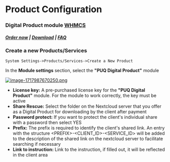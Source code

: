 # Product Configuration

### Digital Product module **[WHMCS](https://puqcloud.com/link.php?id=77)** 

#####  [Order now](https://puqcloud.com/index.php?rp=/store/whmcs-module-digital-product) | [Download](https://download.puqcloud.com/WHMCS/servers/PUQ_WHMCS-Digital-Product/) | [FAQ](https://faq.puqcloud.com/)

### Create a new Products/Services

```
System Settings->Products/Services->Create a New Product
```

In the **Module settings** section, select the **"PUQ Digital Product"** module

[![image-1717987670250.png](https://doc.puq.info/uploads/images/gallery/2024-06/scaled-1680-/image-1717987670250.png)](https://doc.puq.info/uploads/images/gallery/2024-06/image-1717987670250.png)

- **License key:** A pre-purchased license key for the **"PUQ Digital Product"** module. For the module to work correctly, the key must be active
- **Share Rescue:** Select the folder on the Nextcloud server that you offer as a Digital Product for downloading by the client after payment
- **Password protect:** If you want to protect the client's individual share with a password then select YES
- **Prefix:** The prefix is ​​required to identify the client's shared link. An entry with the structure &lt;PREFIX&gt;-&lt;CLIENT\_ID&gt;-&lt;SERVICE\_ID&gt; will be added to the description of the shared link on the nextcloud server to facilitate searching if necessary
- **Link to instruction:** Link to the instruction, if filled out, it will be reflected in the client area

